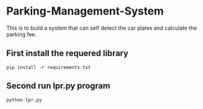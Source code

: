 # Parking-Management-System
This is to build a system that can self detect the car plates and calculate the parking fee.

## First install the requered library

    pip install -r requirements.txt 

## Second run lpr.py program
    python lpr.py
